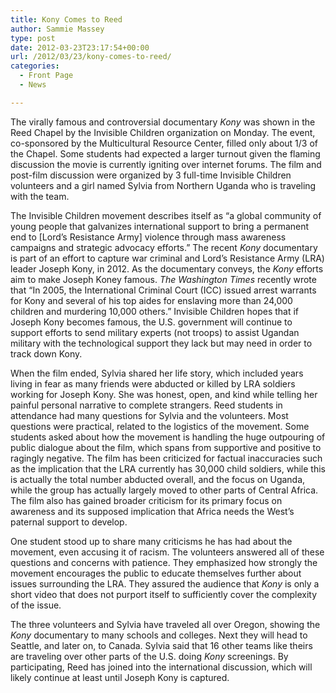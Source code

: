 ```yaml
---
title: Kony Comes to Reed
author: Sammie Massey
type: post
date: 2012-03-23T23:17:54+00:00
url: /2012/03/23/kony-comes-to-reed/
categories:
  - Front Page
  - News

---
```

The virally famous and controversial documentary _Kony_ was shown in the Reed Chapel by the Invisible Children organization on Monday. The event, co-sponsored by the Multicultural Resource Center, filled only about 1/3 of the Chapel. Some students had expected a larger turnout given the flaming discussion the movie is currently igniting over internet forums. The film and post-film discussion were organized by 3 full-time Invisible Children volunteers and a girl named Sylvia from Northern Uganda who is traveling with the team.

The Invisible Children movement describes itself as &#8220;a global community of young people that galvanizes international support to bring a permanent end to [Lord&#8217;s Resistance Army] violence through mass awareness campaigns and strategic advocacy efforts.&#8221; The recent _Kony_ documentary is part of an effort to capture war criminal and Lord&#8217;s Resistance Army (LRA) leader Joseph Kony, in 2012. As the documentary conveys, the _Kony_ efforts aim to make Joseph Koney famous. _The Washington Times_ recently wrote that &#8220;In 2005, the International Criminal Court (ICC) issued arrest warrants for Kony and several of his top aides for enslaving more than 24,000 children and murdering 10,000 others.&#8221; Invisible Children hopes that if Joseph Kony becomes famous, the U.S. government will continue to support efforts to send military experts (not troops) to assist Ugandan military with the technological support they lack but may need in order to track down Kony.

When the film ended, Sylvia shared her life story, which included years living in fear as many friends were abducted or killed by LRA soldiers working for Joseph Kony. She was honest, open, and kind while telling her painful personal narrative to complete strangers. Reed students in attendance had many questions for Sylvia and the volunteers. Most questions were practical, related to the logistics of the movement. Some students asked about how the movement is handling the huge outpouring of public dialogue about the film, which spans from supportive and positive to ragingly negative. The film has been criticized for factual inaccuracies such as the implication that the LRA currently has 30,000 child soldiers, while this is actually the total number abducted overall, and the focus on Uganda, while the group has actually largely moved to other parts of Central Africa. The film also has gained broader criticism for its primary focus on awareness and its supposed implication that Africa needs the West&#8217;s paternal support to develop.

One student stood up to share many criticisms he has had about the movement, even accusing it of racism. The volunteers answered all of these questions and concerns with patience. They emphasized how strongly the movement encourages the public to educate themselves further about issues surrounding the LRA. They assured the audience that _Kony_ is only a short video that does not purport itself to sufficiently cover the complexity of the issue.

The three volunteers and Sylvia have traveled all over Oregon, showing the _Kony_ documentary to many schools and colleges. Next they will head to Seattle, and later on, to Canada. Sylvia said that 16 other teams like theirs are traveling over other parts of the U.S. doing _Kony_ screenings. By participating, Reed has joined into the international discussion, which will likely continue at least until Joseph Kony is captured.